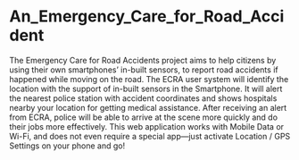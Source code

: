 # An_Emergency_Care_for_Road_Accident
The Emergency Care for Road Accidents project aims to help citizens by using their own smartphones’ in-built sensors, to report road accidents if happened while moving on the road. The ECRA user system will identify the location with the support of in-built sensors in the Smartphone. It will alert the nearest police station with accident coordinates and shows hospitals nearby your location for getting medical assistance. After receiving an alert from ECRA, police will be able to arrive at the scene more quickly and do their jobs more effectively.  This web application works with Mobile Data or Wi-Fi, and does not even require a special app—just activate Location / GPS Settings on your phone and go!

